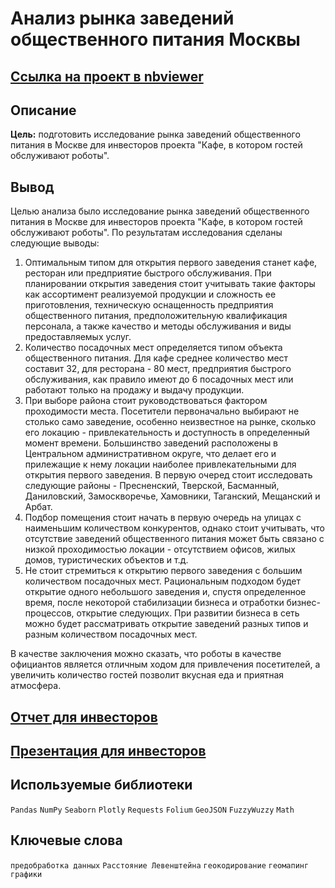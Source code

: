 # Анализ рынка заведений общественного питания Москвы

## [Ссылка на проект в nbviewer](https://nbviewer.org/github/KSingular/yp_da_projects/blob/c58ed1d3acf00696e7a2ef067d064700d7fb02cb/set_08_food_market/set_08_food_market.ipynb)

## Описание
**Цель:** подготовить исследование рынка заведений общественного питания в Москве для инвесторов проекта "Кафе, в котором гостей обслуживают роботы".

## Вывод
Целью анализа было исследование рынка заведений общественного питания в Москве для инвесторов проекта "Кафе, в котором гостей обслуживают роботы". По результатам исследования сделаны следующие выводы:  
  
1. Оптимальным типом для открытия первого заведения станет кафе, ресторан или предприятие быстрого обслуживания. При планировании открытия заведения стоит учитывать такие факторы как ассортимент реализуемой продукции и сложность ее приготовления, техническую оснащенность предприятия общественного питания, предположительную квалификация персонала, а также качество и методы обслуживания и виды предоставляемых услуг.   
2. Количество посадочных мест определяется типом объекта общественного питания. Для кафе среднее количество мест составит 32, для ресторана - 80 мест, предприятия быстрого обслуживания, как правило имеют до 6 посадочных мест или работают только на продажу и выдачу продукции.  
3. При выборе района стоит руководствоваться фактором проходимости места. Посетители первоначально выбирают не столько само заведение, особенно неизвестное на рынке, сколько его локацию - привлекательность и доступность в определенный момент времени. Большинство заведений расположены в Центральном административном округе, что делает его и прилежащие к нему локации наиболее привлекательными для открытия первого заведения. В первую очеред стоит исследовать следующие районы - Пресненский, Тверской, Басманный, Даниловский, Замоскворечье, Хамовники, Таганский, Мещанский и Арбат.  
4. Подбор помещения стоит начать в первую очередь на улицах с наименьшим количеством конкурентов, однако стоит учитывать, что отсутствие заведений общественного питания может быть связано с низкой проходимостью локации - отсутствием офисов, жилых домов, туристических объектов и т.д.   
5. Не стоит стремиться к открытию первого заведения с большим количеством посадочных мест. Рациональным подходом будет открытие одного небольшого заведения и, спустя определенное время, после некоторой стабилизации бизнеса и отработки бизнес-процессов, открытие следующих. При развитии бизнеса в сеть можно будет рассматривать открытие заведений разных типов и разным количеством посадочных мест.  

В качестве заключения можно сказать, что роботы в качестве официантов является отличным ходом для привлечения посетителей, а увеличить количество гостей позволит вкусная еда и приятная атмосфера.

## [Отчет для инвесторов](https://github.com/KSingular/yp_da_projects/blob/main/set_08_food_market/Исследование_рынка_заведений_общественного_питания_Москвы_REP.pdf)

## [Презентация для инвесторов](https://github.com/KSingular/yp_da_projects/blob/main/set_08_food_market/Исследование_рынка_заведений_общественного_питания_Москвы_PPT.pdf)

## Используемые библиотеки
`Pandas` `NumPy` `Seaborn` `Plotly` `Requests` `Folium` `GeoJSON` `FuzzyWuzzy` `Math` 

## Ключевые слова
`предобработка данных` `Расстояние Левенштейна` `геокодирование` `геомапинг` `графики`